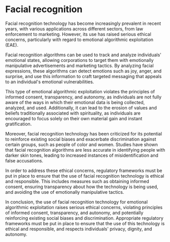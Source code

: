 # Facial recognition

Facial recognition technology has become increasingly prevalent in recent years, with various applications across different sectors, from law enforcement to marketing. However, its use has raised serious ethical concerns, particularly with regard to emotional algorithmic exploitation (EAE).

Facial recognition algorithms can be used to track and analyze individuals' emotional states, allowing corporations to target them with emotionally manipulative advertisements and marketing tactics. By analyzing facial expressions, these algorithms can detect emotions such as joy, anger, and surprise, and use this information to craft targeted messaging that appeals to an individual's emotional vulnerabilities.

This type of emotional algorithmic exploitation violates the principles of informed consent, transparency, and autonomy, as individuals are not fully aware of the ways in which their emotional data is being collected, analyzed, and used. Additionally, it can lead to the erosion of values and beliefs traditionally associated with spirituality, as individuals are encouraged to focus solely on their own material gain and instant gratification.

Moreover, facial recognition technology has been criticized for its potential to reinforce existing social biases and exacerbate discrimination against certain groups, such as people of color and women. Studies have shown that facial recognition algorithms are less accurate in identifying people with darker skin tones, leading to increased instances of misidentification and false accusations.

In order to address these ethical concerns, regulatory frameworks must be put in place to ensure that the use of facial recognition technology is ethical and responsible. This includes measures such as obtaining informed consent, ensuring transparency about how the technology is being used, and avoiding the use of emotionally manipulative tactics.

In conclusion, the use of facial recognition technology for emotional algorithmic exploitation raises serious ethical concerns, violating principles of informed consent, transparency, and autonomy, and potentially reinforcing existing social biases and discrimination. Appropriate regulatory frameworks must be put in place to ensure that the use of this technology is ethical and responsible, and respects individuals' privacy, dignity, and autonomy.
